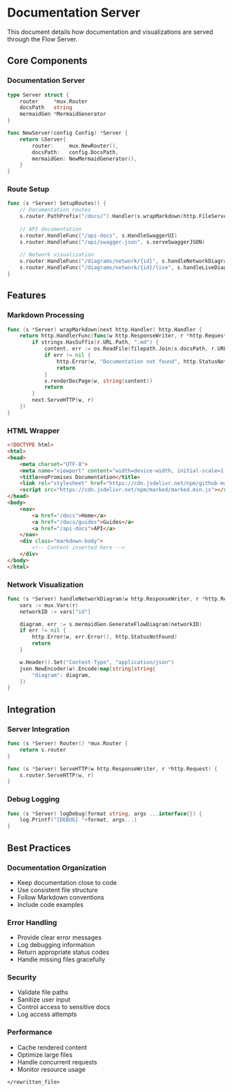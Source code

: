# Documentation Server

This document details how documentation and visualizations are served through the Flow Server.

## Core Components

### Documentation Server
```go
type Server struct {
    router     *mux.Router
    docsPath   string
    mermaidGen *MermaidGenerator
}

func NewServer(config Config) *Server {
    return &Server{
        router:     mux.NewRouter(),
        docsPath:   config.DocsPath,
        mermaidGen: NewMermaidGenerator(),
    }
}
```

### Route Setup
```go
func (s *Server) SetupRoutes() {
    // Documentation routes
    s.router.PathPrefix("/docs/").Handler(s.wrapMarkdown(http.FileServer(http.Dir(s.docsPath))))
    
    // API documentation
    s.router.HandleFunc("/api-docs", s.HandleSwaggerUI)
    s.router.HandleFunc("/api/swagger.json", s.serveSwaggerJSON)
    
    // Network visualization
    s.router.HandleFunc("/diagrams/network/{id}", s.handleNetworkDiagram)
    s.router.HandleFunc("/diagrams/network/{id}/live", s.handleLiveDiagram)
}
```

## Features

### Markdown Processing
```go
func (s *Server) wrapMarkdown(next http.Handler) http.Handler {
    return http.HandlerFunc(func(w http.ResponseWriter, r *http.Request) {
        if strings.HasSuffix(r.URL.Path, ".md") {
            content, err := os.ReadFile(filepath.Join(s.docsPath, r.URL.Path))
            if err != nil {
                http.Error(w, "Documentation not found", http.StatusNotFound)
                return
            }
            s.renderDocPage(w, string(content))
            return
        }
        next.ServeHTTP(w, r)
    })
}
```

### HTML Wrapper
```html
<!DOCTYPE html>
<html>
<head>
    <meta charset="UTF-8">
    <meta name="viewport" content="width=device-width, initial-scale=1.0">
    <title>noPromises Documentation</title>
    <link rel="stylesheet" href="https://cdn.jsdelivr.net/npm/github-markdown-css@5/github-markdown.min.css">
    <script src="https://cdn.jsdelivr.net/npm/marked/marked.min.js"></script>
</head>
<body>
    <nav>
        <a href="/docs">Home</a>
        <a href="/docs/guides">Guides</a>
        <a href="/api-docs">API</a>
    </nav>
    <div class="markdown-body">
        <!-- Content inserted here -->
    </div>
</body>
</html>
```

### Network Visualization
```go
func (s *Server) handleNetworkDiagram(w http.ResponseWriter, r *http.Request) {
    vars := mux.Vars(r)
    networkID := vars["id"]

    diagram, err := s.mermaidGen.GenerateFlowDiagram(networkID)
    if err != nil {
        http.Error(w, err.Error(), http.StatusNotFound)
        return
    }

    w.Header().Set("Content-Type", "application/json")
    json.NewEncoder(w).Encode(map[string]string{
        "diagram": diagram,
    })
}
```

## Integration

### Server Integration
```go
func (s *Server) Router() *mux.Router {
    return s.router
}

func (s *Server) ServeHTTP(w http.ResponseWriter, r *http.Request) {
    s.router.ServeHTTP(w, r)
}
```

### Debug Logging
```go
func (s *Server) logDebug(format string, args ...interface{}) {
    log.Printf("[DEBUG] "+format, args...)
}
```

## Best Practices

### Documentation Organization
- Keep documentation close to code
- Use consistent file structure
- Follow Markdown conventions
- Include code examples

### Error Handling
- Provide clear error messages
- Log debugging information
- Return appropriate status codes
- Handle missing files gracefully

### Security
- Validate file paths
- Sanitize user input
- Control access to sensitive docs
- Log access attempts

### Performance
- Cache rendered content
- Optimize large files
- Handle concurrent requests
- Monitor resource usage
``` 
</rewritten_file>